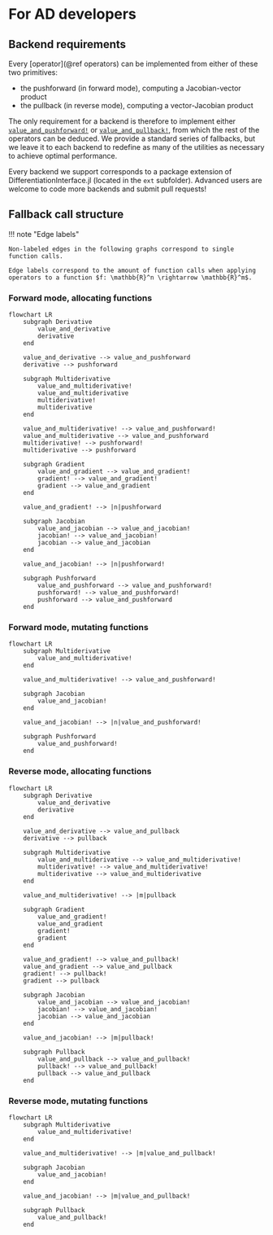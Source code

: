 # For AD developers

## Backend requirements

Every [operator](@ref operators) can be implemented from either of these two primitives:

- the pushforward (in forward mode), computing a Jacobian-vector product
- the pullback (in reverse mode), computing a vector-Jacobian product

The only requirement for a backend is therefore to implement either [`value_and_pushforward!`](@ref) or [`value_and_pullback!`](@ref), from which the rest of the operators can be deduced.
We provide a standard series of fallbacks, but we leave it to each backend to redefine as many of the utilities as necessary to achieve optimal performance.

Every backend we support corresponds to a package extension of DifferentiationInterface.jl (located in the `ext` subfolder).
Advanced users are welcome to code more backends and submit pull requests!

## Fallback call structure

!!! note "Edge labels"

    Non-labeled edges in the following graphs correspond to single function calls.

    Edge labels correspond to the amount of function calls when applying operators to a function $f: \mathbb{R}^n \rightarrow \mathbb{R}^m$.

### Forward mode, allocating functions

```mermaid
flowchart LR
    subgraph Derivative
        value_and_derivative
        derivative
    end

    value_and_derivative --> value_and_pushforward
    derivative --> pushforward
    
    subgraph Multiderivative
        value_and_multiderivative!
        value_and_multiderivative
        multiderivative!
        multiderivative
    end

    value_and_multiderivative! --> value_and_pushforward!
    value_and_multiderivative --> value_and_pushforward
    multiderivative! --> pushforward!
    multiderivative --> pushforward

    subgraph Gradient
        value_and_gradient --> value_and_gradient!
        gradient! --> value_and_gradient!
        gradient --> value_and_gradient
    end

    value_and_gradient! --> |n|pushforward

    subgraph Jacobian
        value_and_jacobian --> value_and_jacobian!
        jacobian! --> value_and_jacobian!
        jacobian --> value_and_jacobian
    end

    value_and_jacobian! --> |n|pushforward!

    subgraph Pushforward
        value_and_pushforward --> value_and_pushforward!
        pushforward! --> value_and_pushforward!
        pushforward --> value_and_pushforward
    end
```

### Forward mode, mutating functions

```mermaid
flowchart LR
    subgraph Multiderivative
        value_and_multiderivative!
    end

    value_and_multiderivative! --> value_and_pushforward!

    subgraph Jacobian
        value_and_jacobian!
    end

    value_and_jacobian! --> |n|value_and_pushforward!

    subgraph Pushforward
        value_and_pushforward!
    end
```

### Reverse mode, allocating functions

```mermaid
flowchart LR
    subgraph Derivative
        value_and_derivative
        derivative
    end

    value_and_derivative --> value_and_pullback
    derivative --> pullback
    
    subgraph Multiderivative
        value_and_multiderivative --> value_and_multiderivative!
        multiderivative! --> value_and_multiderivative!
        multiderivative --> value_and_multiderivative
    end

    value_and_multiderivative! --> |m|pullback

    subgraph Gradient
        value_and_gradient!
        value_and_gradient
        gradient!
        gradient 
    end

    value_and_gradient! --> value_and_pullback!
    value_and_gradient --> value_and_pullback
    gradient! --> pullback!
    gradient --> pullback

    subgraph Jacobian
        value_and_jacobian --> value_and_jacobian!
        jacobian! --> value_and_jacobian!
        jacobian --> value_and_jacobian
    end

    value_and_jacobian! --> |m|pullback!

    subgraph Pullback
        value_and_pullback --> value_and_pullback!
        pullback! --> value_and_pullback!
        pullback --> value_and_pullback
    end
```

### Reverse mode, mutating functions

```mermaid
flowchart LR
    subgraph Multiderivative
        value_and_multiderivative!
    end

    value_and_multiderivative! --> |m|value_and_pullback!

    subgraph Jacobian
        value_and_jacobian!
    end

    value_and_jacobian! --> |m|value_and_pullback!

    subgraph Pullback
        value_and_pullback!
    end
```
